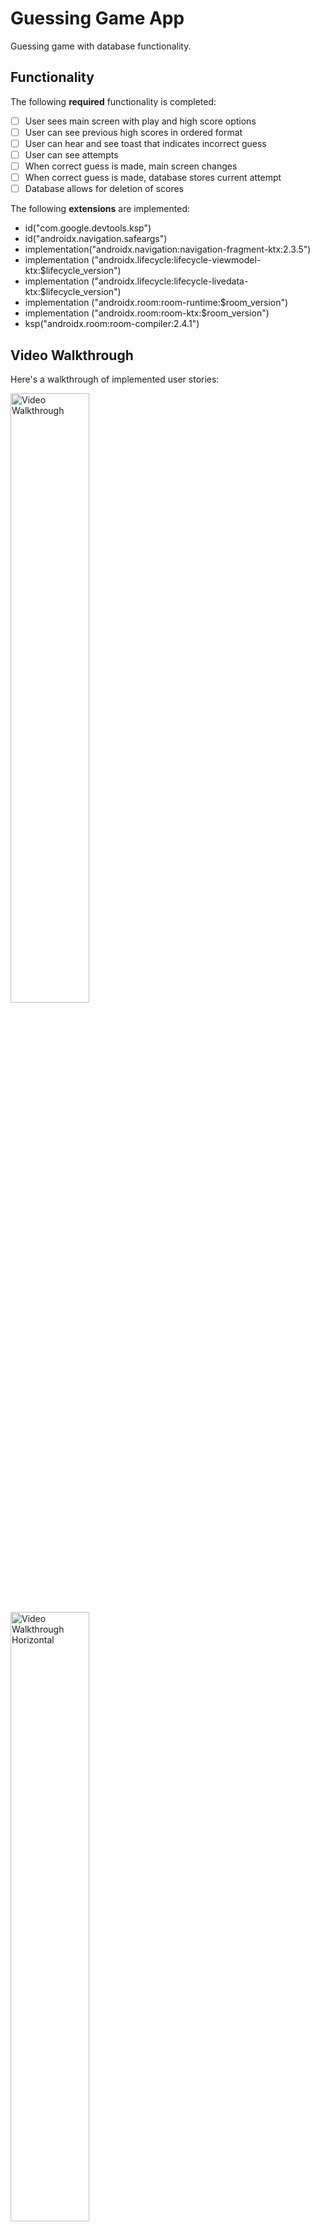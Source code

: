# Guessing Game App

Guessing game with database functionality.

## Functionality 

The following **required** functionality is completed:

* [ ] User sees main screen with play and high score options
* [ ] User can see previous high scores in ordered format
* [ ] User can hear and see toast that indicates incorrect guess
* [ ] User can see attempts
* [ ] When correct guess is made, main screen changes
* [ ] When correct guess is made, database stores current attempt
* [ ] Database allows for deletion of scores

The following **extensions** are implemented:

* id("com.google.devtools.ksp")
* id("androidx.navigation.safeargs")
* implementation("androidx.navigation:navigation-fragment-ktx:2.3.5")
* implementation ("androidx.lifecycle:lifecycle-viewmodel-ktx:$lifecycle_version")
* implementation ("androidx.lifecycle:lifecycle-livedata-ktx:$lifecycle_version")
* implementation ("androidx.room:room-runtime:$room_version")
* implementation ("androidx.room:room-ktx:$room_version")
* ksp("androidx.room:room-compiler:2.4.1")

## Video Walkthrough

Here's a walkthrough of implemented user stories:

<img src='https://github.com/chanothy/MidtermApp/blob/master/midtermAppDemo.gif' title='Video Walkthrough' width='50%' alt='Video Walkthrough' />

<img src='https://github.com/chanothy/MidtermApp/blob/master/midtermAppDemoHorizontal.gif' title='Video Walkthrough Horizontal' width='50%' alt='Video Walkthrough Horizontal' />


GIFs created with [LiceCap](http://www.cockos.com/licecap/).

## Notes

Describe any challenges encountered while building the app.

## License

    Copyright [2023] [Timothy Chan]

    Licensed under the Apache License, Version 2.0 (the "License");
    you may not use this file except in compliance with the License.
    You may obtain a copy of the License at

        http://www.apache.org/licenses/LICENSE-2.0

    Unless required by applicable law or agreed to in writing, software
    distributed under the License is distributed on an "AS IS" BASIS,
    WITHOUT WARRANTIES OR CONDITIONS OF ANY KIND, either express or implied.
    See the License for the specific language governing permissions and
    limitations under the License.
